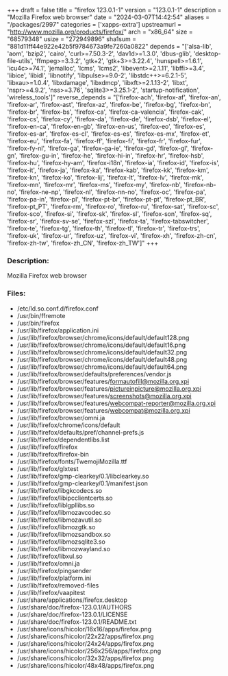 +++
draft = false
title = "firefox 123.0.1-1"
version = "123.0.1-1"
description = "Mozilla Firefox web browser"
date = "2024-03-07T14:42:54"
aliases = "/packages/2997"
categories = ['xapps-extra']
upstreamurl = "http://www.mozilla.org/products/firefox/"
arch = "x86_64"
size = "68579348"
usize = "272949896"
sha1sum = "881d11ff44e922e42b5f9784673a9fe7260a0822"
depends = "['alsa-lib', 'aom', 'bzip2', 'cairo', 'curl>=7.50.3-2', 'dav1d>=1.3.0', 'dbus-glib', 'desktop-file-utils', 'ffmpeg>=3.3.2', 'gtk+2', 'gtk+3>=3.22.4', 'hunspell>=1.6.1', 'icu4c>=74.1', 'jemalloc', 'lcms', 'lcms2', 'libevent>=2.1.11', 'libffi>=3.4', 'libice', 'libidl', 'libnotify', 'libpulse>=9.0-2', 'libstdc++>=6.2.1-5', 'libxau>=1.0.4', 'libxdamage', 'libxdmcp', 'libxft>=2.1.13-2', 'libxt', 'nspr>=4.9.2', 'nss>=3.76', 'sqlite3>=3.25.1-2', 'startup-notification', 'wireless_tools']"
reverse_depends = "['firefox-ach', 'firefox-af', 'firefox-an', 'firefox-ar', 'firefox-ast', 'firefox-az', 'firefox-be', 'firefox-bg', 'firefox-bn', 'firefox-br', 'firefox-bs', 'firefox-ca', 'firefox-ca-valencia', 'firefox-cak', 'firefox-cs', 'firefox-cy', 'firefox-da', 'firefox-de', 'firefox-dsb', 'firefox-el', 'firefox-en-ca', 'firefox-en-gb', 'firefox-en-us', 'firefox-eo', 'firefox-es', 'firefox-es-ar', 'firefox-es-cl', 'firefox-es-es', 'firefox-es-mx', 'firefox-et', 'firefox-eu', 'firefox-fa', 'firefox-ff', 'firefox-fi', 'firefox-fr', 'firefox-fur', 'firefox-fy-nl', 'firefox-ga', 'firefox-ga-ie', 'firefox-gd', 'firefox-gl', 'firefox-gn', 'firefox-gu-in', 'firefox-he', 'firefox-hi-in', 'firefox-hr', 'firefox-hsb', 'firefox-hu', 'firefox-hy-am', 'firefox-i18n', 'firefox-ia', 'firefox-id', 'firefox-is', 'firefox-it', 'firefox-ja', 'firefox-ka', 'firefox-kab', 'firefox-kk', 'firefox-km', 'firefox-kn', 'firefox-ko', 'firefox-lij', 'firefox-lt', 'firefox-lv', 'firefox-mk', 'firefox-mn', 'firefox-mr', 'firefox-ms', 'firefox-my', 'firefox-nb', 'firefox-nb-no', 'firefox-ne-np', 'firefox-nl', 'firefox-nn-no', 'firefox-oc', 'firefox-pa', 'firefox-pa-in', 'firefox-pl', 'firefox-pt-br', 'firefox-pt-pt', 'firefox-pt_BR', 'firefox-pt_PT', 'firefox-rm', 'firefox-ro', 'firefox-ru', 'firefox-sat', 'firefox-sc', 'firefox-sco', 'firefox-si', 'firefox-sk', 'firefox-sl', 'firefox-son', 'firefox-sq', 'firefox-sr', 'firefox-sv-se', 'firefox-szl', 'firefox-ta', 'firefox-tabswitcher', 'firefox-te', 'firefox-tg', 'firefox-th', 'firefox-tl', 'firefox-tr', 'firefox-trs', 'firefox-uk', 'firefox-ur', 'firefox-uz', 'firefox-vi', 'firefox-xh', 'firefox-zh-cn', 'firefox-zh-tw', 'firefox-zh_CN', 'firefox-zh_TW']"
+++
### Description: 
Mozilla Firefox web browser

### Files: 
* /etc/ld.so.conf.d/firefox.conf
* /usr/bin/ffremote
* /usr/bin/firefox
* /usr/lib/firefox/application.ini
* /usr/lib/firefox/browser/chrome/icons/default/default128.png
* /usr/lib/firefox/browser/chrome/icons/default/default16.png
* /usr/lib/firefox/browser/chrome/icons/default/default32.png
* /usr/lib/firefox/browser/chrome/icons/default/default48.png
* /usr/lib/firefox/browser/chrome/icons/default/default64.png
* /usr/lib/firefox/browser/defaults/preferences/vendor.js
* /usr/lib/firefox/browser/features/formautofill@mozilla.org.xpi
* /usr/lib/firefox/browser/features/pictureinpicture@mozilla.org.xpi
* /usr/lib/firefox/browser/features/screenshots@mozilla.org.xpi
* /usr/lib/firefox/browser/features/webcompat-reporter@mozilla.org.xpi
* /usr/lib/firefox/browser/features/webcompat@mozilla.org.xpi
* /usr/lib/firefox/browser/omni.ja
* /usr/lib/firefox/chrome/icons/default
* /usr/lib/firefox/defaults/pref/channel-prefs.js
* /usr/lib/firefox/dependentlibs.list
* /usr/lib/firefox/firefox
* /usr/lib/firefox/firefox-bin
* /usr/lib/firefox/fonts/TwemojiMozilla.ttf
* /usr/lib/firefox/glxtest
* /usr/lib/firefox/gmp-clearkey/0.1/libclearkey.so
* /usr/lib/firefox/gmp-clearkey/0.1/manifest.json
* /usr/lib/firefox/libgkcodecs.so
* /usr/lib/firefox/libipcclientcerts.so
* /usr/lib/firefox/liblgpllibs.so
* /usr/lib/firefox/libmozavcodec.so
* /usr/lib/firefox/libmozavutil.so
* /usr/lib/firefox/libmozgtk.so
* /usr/lib/firefox/libmozsandbox.so
* /usr/lib/firefox/libmozsqlite3.so
* /usr/lib/firefox/libmozwayland.so
* /usr/lib/firefox/libxul.so
* /usr/lib/firefox/omni.ja
* /usr/lib/firefox/pingsender
* /usr/lib/firefox/platform.ini
* /usr/lib/firefox/removed-files
* /usr/lib/firefox/vaapitest
* /usr/share/applications/firefox.desktop
* /usr/share/doc/firefox-123.0.1/AUTHORS
* /usr/share/doc/firefox-123.0.1/LICENSE
* /usr/share/doc/firefox-123.0.1/README.txt
* /usr/share/icons/hicolor/16x16/apps/firefox.png
* /usr/share/icons/hicolor/22x22/apps/firefox.png
* /usr/share/icons/hicolor/24x24/apps/firefox.png
* /usr/share/icons/hicolor/256x256/apps/firefox.png
* /usr/share/icons/hicolor/32x32/apps/firefox.png
* /usr/share/icons/hicolor/48x48/apps/firefox.png
